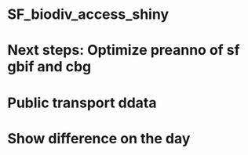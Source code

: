 # SF_biodiv_access_shiny

# Next steps: Optimize preanno of sf gbif and cbg

# Public transport ddata

# Show difference on the day
